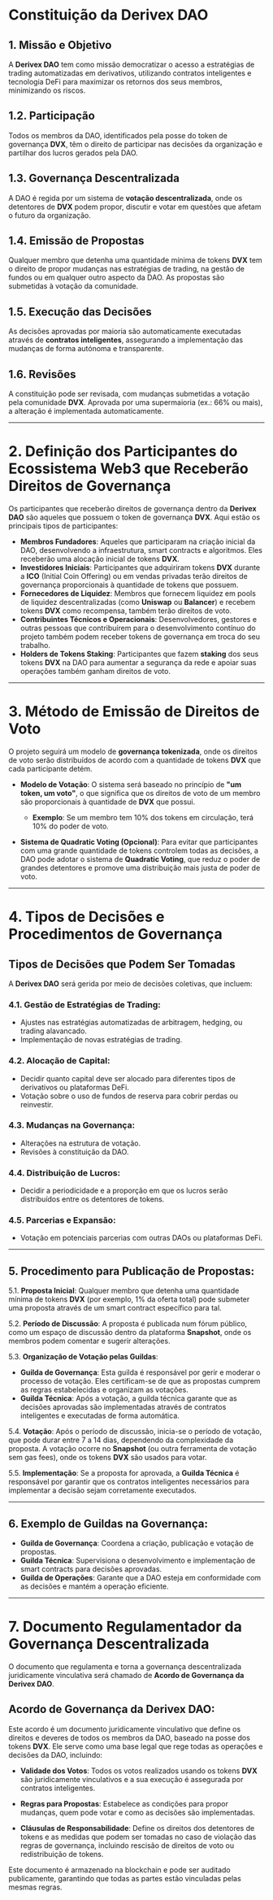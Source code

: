 # Constituição da Derivex DAO

## 1. Missão e Objetivo
A **Derivex DAO** tem como missão democratizar o acesso a estratégias de trading automatizadas em derivativos, utilizando contratos inteligentes e tecnologia DeFi para maximizar os retornos dos seus membros, minimizando os riscos.

## 1.2. Participação
Todos os membros da DAO, identificados pela posse do token de governança **DVX**, têm o direito de participar nas decisões da organização e partilhar dos lucros gerados pela DAO.

## 1.3. Governança Descentralizada
A DAO é regida por um sistema de **votação descentralizada**, onde os detentores de **DVX** podem propor, discutir e votar em questões que afetam o futuro da organização.

## 1.4. Emissão de Propostas
Qualquer membro que detenha uma quantidade mínima de tokens **DVX** tem o direito de propor mudanças nas estratégias de trading, na gestão de fundos ou em qualquer outro aspecto da DAO. As propostas são submetidas à votação da comunidade.

## 1.5. Execução das Decisões
As decisões aprovadas por maioria são automaticamente executadas através de **contratos inteligentes**, assegurando a implementação das mudanças de forma autónoma e transparente.

## 1.6. Revisões
A constituição pode ser revisada, com mudanças submetidas a votação pela comunidade **DVX**. Aprovada por uma supermaioria (ex.: 66% ou mais), a alteração é implementada automaticamente.

---

# 2. Definição dos Participantes do Ecossistema Web3 que Receberão Direitos de Governança

Os participantes que receberão direitos de governança dentro da **Derivex DAO** são aqueles que possuem o token de governança **DVX**. Aqui estão os principais tipos de participantes:

- **Membros Fundadores**: Aqueles que participaram na criação inicial da DAO, desenvolvendo a infraestrutura, smart contracts e algoritmos. Eles receberão uma alocação inicial de tokens **DVX**.
- **Investidores Iniciais**: Participantes que adquiriram tokens **DVX** durante a **ICO** (Initial Coin Offering) ou em vendas privadas terão direitos de governança proporcionais à quantidade de tokens que possuem.
- **Fornecedores de Liquidez**: Membros que fornecem liquidez em pools de liquidez descentralizadas (como **Uniswap** ou **Balancer**) e recebem tokens **DVX** como recompensa, também terão direitos de voto.
- **Contribuintes Técnicos e Operacionais**: Desenvolvedores, gestores e outras pessoas que contribuírem para o desenvolvimento contínuo do projeto também podem receber tokens de governança em troca do seu trabalho.
- **Holders de Tokens Staking**: Participantes que fazem **staking** dos seus tokens **DVX** na DAO para aumentar a segurança da rede e apoiar suas operações também ganham direitos de voto.

---

# 3. Método de Emissão de Direitos de Voto

O projeto seguirá um modelo de **governança tokenizada**, onde os direitos de voto serão distribuídos de acordo com a quantidade de tokens **DVX** que cada participante detém.

- **Modelo de Votação**: O sistema será baseado no princípio de **"um token, um voto"**, o que significa que os direitos de voto de um membro são proporcionais à quantidade de **DVX** que possui.
  - **Exemplo**: Se um membro tem 10% dos tokens em circulação, terá 10% do poder de voto.

- **Sistema de Quadratic Voting (Opcional)**: Para evitar que participantes com uma grande quantidade de tokens controlem todas as decisões, a DAO pode adotar o sistema de **Quadratic Voting**, que reduz o poder de grandes detentores e promove uma distribuição mais justa de poder de voto.

---

# 4. Tipos de Decisões e Procedimentos de Governança

## Tipos de Decisões que Podem Ser Tomadas
A **Derivex DAO** será gerida por meio de decisões coletivas, que incluem:

### 4.1. Gestão de Estratégias de Trading:
- Ajustes nas estratégias automatizadas de arbitragem, hedging, ou trading alavancado.
- Implementação de novas estratégias de trading.

### 4.2. Alocação de Capital:
- Decidir quanto capital deve ser alocado para diferentes tipos de derivativos ou plataformas DeFi.
- Votação sobre o uso de fundos de reserva para cobrir perdas ou reinvestir.

### 4.3. Mudanças na Governança:
- Alterações na estrutura de votação.
- Revisões à constituição da DAO.

### 4.4. Distribuição de Lucros:
- Decidir a periodicidade e a proporção em que os lucros serão distribuídos entre os detentores de tokens.

### 4.5. Parcerias e Expansão:
- Votação em potenciais parcerias com outras DAOs ou plataformas DeFi.

---

## 5. Procedimento para Publicação de Propostas:

5.1. **Proposta Inicial**: Qualquer membro que detenha uma quantidade mínima de tokens **DVX** (por exemplo, 1% da oferta total) pode submeter uma proposta através de um smart contract específico para tal.

5.2. **Período de Discussão**: A proposta é publicada num fórum público, como um espaço de discussão dentro da plataforma **Snapshot**, onde os membros podem comentar e sugerir alterações.

5.3. **Organização de Votação pelas Guildas**:
   - **Guilda de Governança**: Esta guilda é responsável por gerir e moderar o processo de votação. Eles certificam-se de que as propostas cumprem as regras estabelecidas e organizam as votações.
   - **Guilda Técnica**: Após a votação, a guilda técnica garante que as decisões aprovadas são implementadas através de contratos inteligentes e executadas de forma automática.

5.4. **Votação**: Após o período de discussão, inicia-se o período de votação, que pode durar entre 7 a 14 dias, dependendo da complexidade da proposta. A votação ocorre no **Snapshot** (ou outra ferramenta de votação sem gas fees), onde os tokens **DVX** são usados para votar.

5.5. **Implementação**: Se a proposta for aprovada, a **Guilda Técnica** é responsável por garantir que os contratos inteligentes necessários para implementar a decisão sejam corretamente executados.

---

## 6. Exemplo de Guildas na Governança:
- **Guilda de Governança**: Coordena a criação, publicação e votação de propostas.
- **Guilda Técnica**: Supervisiona o desenvolvimento e implementação de smart contracts para decisões aprovadas.
- **Guilda de Operações**: Garante que a DAO esteja em conformidade com as decisões e mantém a operação eficiente.

---

# 7. Documento Regulamentador da Governança Descentralizada

O documento que regulamenta e torna a governança descentralizada juridicamente vinculativa será chamado de **Acordo de Governança da Derivex DAO**.

## Acordo de Governança da Derivex DAO:
Este acordo é um documento juridicamente vinculativo que define os direitos e deveres de todos os membros da DAO, baseado na posse dos tokens **DVX**. Ele serve como uma base legal que rege todas as operações e decisões da DAO, incluindo:

- **Validade dos Votos**: Todos os votos realizados usando os tokens **DVX** são juridicamente vinculativos e a sua execução é assegurada por contratos inteligentes.
  
- **Regras para Propostas**: Estabelece as condições para propor mudanças, quem pode votar e como as decisões são implementadas.

- **Cláusulas de Responsabilidade**: Define os direitos dos detentores de tokens e as medidas que podem ser tomadas no caso de violação das regras de governança, incluindo rescisão de direitos de voto ou redistribuição de tokens.

Este documento é armazenado na blockchain e pode ser auditado publicamente, garantindo que todas as partes estão vinculadas pelas mesmas regras.
